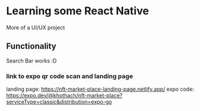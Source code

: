 # Learning some React Native
More of a UI/UX project

## Functionality
Search Bar works :D

### link to expo qr code scan and landing page
landing page: https://nft-market-place-landing-page.netlify.app/
expo code: https://expo.dev/@khothach/nft-market-place?serviceType=classic&distribution=expo-go 